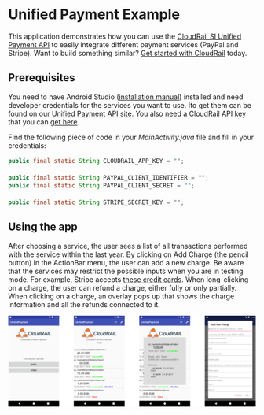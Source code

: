 # Unified Payment Example

This application demonstrates how you can use the [CloudRail SI Unified Payment API](https://cloudrail.com/integrations/interfaces/Payment) to easily integrate different payment services (PayPal and Stripe). Want to build something similar? [Get started with CloudRail](https://cloudrail.com/signup) today.

## Prerequisites
You need to have Android Studio ([installation manual](https://developer.android.com/studio/install.html)) installed and need developer credentials for the services you want to use. Ito get them can be found on our [Unified Payment API site](https://cloudrail.com/integrations/interfaces/Payment). You also need a CloudRail API key that you can [get here](https://cloudrail.com/signup).

Find the following piece of code in your *MainActivity.java* file and fill in your credentials:

````java
public final static String CLOUDRAIL_APP_KEY = "";

public final static String PAYPAL_CLIENT_IDENTIFIER = "";
public final static String PAYPAL_CLIENT_SECRET = "";

public final static String STRIPE_SECRET_KEY = "";
````

## Using the app
After choosing a service, the user sees a list of all transactions performed with the service within the last year. By clicking on Add Charge (the pencil button) in the ActionBar menu, the user can add a new charge. Be aware that the services may restrict the possible inputs when you are in testing mode. For example, Stripe accepts [these credit cards](https://stripe.com/docs/testing). When long-clicking on a charge, the user can refund a charge, either fully or only partially. When clicking on a charge, an overlay pops up that shows the charge information and all the refunds connected to it.

![screenshots 1](https://github.com/CloudRail/cloudrail.github.io/raw/master/img/android_demo_payment.png)
